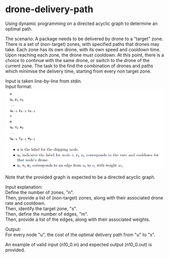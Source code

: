 # drone-delivery-path
Using dynamic programming on a directed acyclic graph to determine an optimal path.

The scenario:
A package needs to be delivered by drone to a "target" zone. There is a set of (non-target) zones, with specified paths that drones may take. Each zone has its own drone, with its own speed and cooldown time. Upon reaching each zone, the drone must cooldown. At this point, there is a choice to continue with the same drone, or switch to the drone of the current zone. The task to the find the combination of drones and paths which minimise the delivery time, starting from every non target zone.

Input is taken line-by-line from stdin.  
Input format:  
![input](drone-delivery-path/input.PNG)

Note that the provided graph is expected to be a directed acyclic graph.

Input explanation:  
Define the number of zones, "n".  
Then, provide a list of (non-target) zones, along with their associated drone rate and cooldown.  
Then, identify the target zone, "s".  
Then, define the number of edges, "m".  
Then, provide a list of the edges, along with their associated weights.  

Output:  
For every node "u", the cost of the optimal delivery path from "u" to "s".  

An example of valid input (n10_0.in) and expected output (n10_0.out) is provided.
